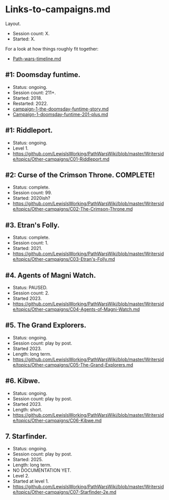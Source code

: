 # Links-to-campaigns.md

Layout.
- Session count: X.
- Started: X.

For a look at how things roughly fit together:
- [Path-wars-timeline.md](Cross-campaign-timeline.md)

## #1: Doomsday funtime.
- Status: ongoing.
- Session count: 211+.
- Started: 2018. 
- Restarted: 2022.
- [campaign-1-the-doomsday-funtime-story.md](C01-Doomsday-funtime-128-to-200.md)
- [Campaign-1-doomsday-funtime-201-plus.md](C01-Doomsday-funtime-201-plus.md)

## #1: Riddleport.
- Status: ongoing.
- Level 1.
- https://github.com/LewisIsWorking/PathWarsWiki/blob/master/Writerside/topics/Other-campaigns/C01-Riddleport.md

## #2: Curse of the Crimson Throne. COMPLETE!
- Status: complete.
- Session count: 99.
- Started: 2020ish?
- https://github.com/LewisIsWorking/PathWarsWiki/blob/master/Writerside/topics/Other-campaigns/C02-The-Crimson-Throne.md

## #3. Etran's Folly.
- Status: complete.
- Session count: 1.
- Started: 2021.
- https://github.com/LewisIsWorking/PathWarsWiki/blob/master/Writerside/topics/Other-campaigns/C03-Etran's-Folly.md

## #4. Agents of Magni Watch.
- Status: PAUSED.
- Session count: 2.
- Started 2023.
- https://github.com/LewisIsWorking/PathWarsWiki/blob/master/Writerside/topics/Other-campaigns/C04-Agents-of-Magni-Watch.md

## #5. The Grand Explorers.
- Status: ongoing.
- Session count: play by post.
- Started 2023.
- Length: long term.
- https://github.com/LewisIsWorking/PathWarsWiki/blob/master/Writerside/topics/Other-campaigns/C05-The-Grand-Explorers.md

## #6. Kibwe.
- Status: ongoing.
- Session count: play by post.
- Started 2023.
- Length: short.
- https://github.com/LewisIsWorking/PathWarsWiki/blob/master/Writerside/topics/Other-campaigns/C06-Kibwe.md

## 7. Starfinder.
- Status: ongoing.
- Session count: play by post.
- Started: 2025.
- Length: long term.
- NO DOCUMENTATION YET.
- Level 2.
- Started at level 1.
- https://github.com/LewisIsWorking/PathWarsWiki/blob/master/Writerside/topics/Other-campaigns/C07-Starfinder-2e.md
